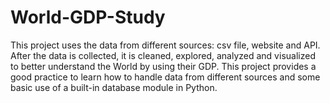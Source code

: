# World-GDP-Study
This project uses the data from different sources: csv file, website and API. After the data is collected, it is cleaned, explored, analyzed and visualized to better understand the World by using their GDP. This project provides a good practice to learn how to handle data from different sources and some basic use of a built-in database module in Python.
